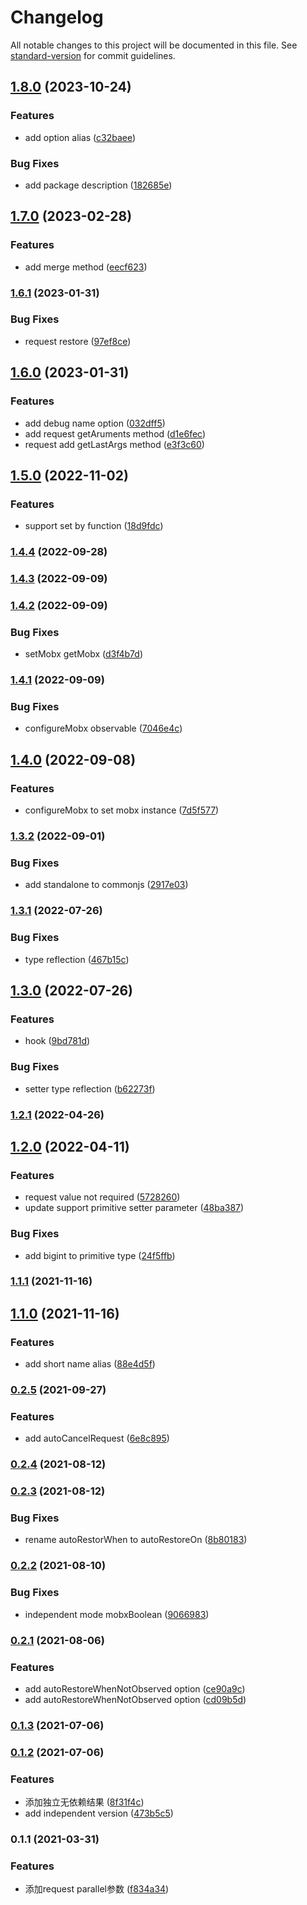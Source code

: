 # Changelog

All notable changes to this project will be documented in this file. See [standard-version](https://github.com/conventional-changelog/standard-version) for commit guidelines.

## [1.8.0](https://github.com/superwf/mobx-value/compare/v1.7.0...v1.8.0) (2023-10-24)


### Features

* add option alias ([c32baee](https://github.com/superwf/mobx-value/commit/c32baee8779517e972f1030668c2822bdeaa0396))


### Bug Fixes

* add package description ([182685e](https://github.com/superwf/mobx-value/commit/182685ec234384c3fcb1191e1dae3deed78a100a))

## [1.7.0](https://github.com/superwf/mobx-value/compare/v1.6.1...v1.7.0) (2023-02-28)


### Features

* add merge method ([eecf623](https://github.com/superwf/mobx-value/commit/eecf623309bee082a6822962b1ea6d4f8281a173))

### [1.6.1](https://github.com/superwf/mobx-value/compare/v1.6.0...v1.6.1) (2023-01-31)


### Bug Fixes

* request restore ([97ef8ce](https://github.com/superwf/mobx-value/commit/97ef8ce51e5a650a6efd4d311396870cda59d42e))

## [1.6.0](https://github.com/superwf/mobx-value/compare/v1.5.0...v1.6.0) (2023-01-31)


### Features

* add debug name option ([032dff5](https://github.com/superwf/mobx-value/commit/032dff55796dd69be5ab685ef934dc6ff1bbea84))
* add request getAruments method ([d1e6fec](https://github.com/superwf/mobx-value/commit/d1e6fec0e89c4957ea2ce6c3ab4b9da0caad2f77))
* request add getLastArgs method ([e3f3c60](https://github.com/superwf/mobx-value/commit/e3f3c609a4e159e5a0297581f066ad915132a613))

## [1.5.0](https://github.com/superwf/mobx-value/compare/v1.4.4...v1.5.0) (2022-11-02)


### Features

* support set by function ([18d9fdc](https://github.com/superwf/mobx-value/commit/18d9fdcfebb25143629b7c3c17c0fbf0e5e3369e))

### [1.4.4](https://github.com/superwf/mobx-value/compare/v1.4.3...v1.4.4) (2022-09-28)

### [1.4.3](https://github.com/superwf/mobx-value/compare/v1.4.2...v1.4.3) (2022-09-09)

### [1.4.2](https://github.com/superwf/mobx-value/compare/v1.4.1...v1.4.2) (2022-09-09)


### Bug Fixes

* setMobx getMobx ([d3f4b7d](https://github.com/superwf/mobx-value/commit/d3f4b7dad5c1dae2e8073d27f58852b8c7de3f43))

### [1.4.1](https://github.com/superwf/mobx-value/compare/v1.4.0...v1.4.1) (2022-09-09)


### Bug Fixes

* configureMobx observable ([7046e4c](https://github.com/superwf/mobx-value/commit/7046e4c87810a91f5ac002a119b7ba804298c27c))

## [1.4.0](https://github.com/superwf/mobx-value/compare/v1.3.2...v1.4.0) (2022-09-08)


### Features

* configureMobx to set mobx instance ([7d5f577](https://github.com/superwf/mobx-value/commit/7d5f577cc6988ca800317bdf8af19c1bed13b6f7))

### [1.3.2](https://github.com/superwf/mobx-value/compare/v1.3.1...v1.3.2) (2022-09-01)


### Bug Fixes

* add standalone to commonjs ([2917e03](https://github.com/superwf/mobx-value/commit/2917e03dbd595b33e8fd4c48065374f97e88c5f0))

### [1.3.1](https://github.com/superwf/mobx-value/compare/v1.3.0...v1.3.1) (2022-07-26)


### Bug Fixes

* type reflection ([467b15c](https://github.com/superwf/mobx-value/commit/467b15c2314178ae07314344f3578a3bfa444c4d))

## [1.3.0](https://github.com/superwf/mobx-value/compare/v1.2.1...v1.3.0) (2022-07-26)


### Features

* hook ([9bd781d](https://github.com/superwf/mobx-value/commit/9bd781d5bb599c96c15507af891458fdb8c9d0bf))


### Bug Fixes

* setter type reflection ([b62273f](https://github.com/superwf/mobx-value/commit/b62273f9acc0ac1ad990cc4a4e0b7051dfc4415d))

### [1.2.1](https://github.com/superwf/mobx-value/compare/v1.2.0...v1.2.1) (2022-04-26)

## [1.2.0](https://github.com/superwf/mobx-value/compare/v1.1.1...v1.2.0) (2022-04-11)


### Features

* request value not required ([5728260](https://github.com/superwf/mobx-value/commit/57282602459ca1730f3483143be5f5fb002bce21))
* update support primitive setter parameter ([48ba387](https://github.com/superwf/mobx-value/commit/48ba38740ae3435029585f3a82210b6b246fefe4))


### Bug Fixes

* add bigint to primitive type ([24f5ffb](https://github.com/superwf/mobx-value/commit/24f5ffba2c4b64ec727db7cbb253cdebf85aaac3))

### [1.1.1](https://github.com/superwf/mobx-value/compare/v1.1.0...v1.1.1) (2021-11-16)

## [1.1.0](https://github.com/superwf/mobx-value/compare/v1.0.0...v1.1.0) (2021-11-16)


### Features

* add short name alias ([88e4d5f](https://github.com/superwf/mobx-value/commit/88e4d5ff3c6832911d57f9a03a722642d4d7820a))

### [0.2.5](https://github.com/superwf/mobx-value/compare/v0.2.4...v0.2.5) (2021-09-27)


### Features

* add autoCancelRequest ([6e8c895](https://github.com/superwf/mobx-value/commit/6e8c895d479121e1fbfc2d5cd001b94e5806125f))

### [0.2.4](https://github.com/superwf/mobx-value/compare/v0.2.3...v0.2.4) (2021-08-12)

### [0.2.3](https://github.com/superwf/mobx-value/compare/v0.2.2...v0.2.3) (2021-08-12)


### Bug Fixes

* rename autoRestorWhen to autoRestoreOn ([8b80183](https://github.com/superwf/mobx-value/commit/8b8018337dc8ffa2ff222564ee30a995b205ab18))

### [0.2.2](https://github.com/superwf/mobx-value/compare/v0.2.1...v0.2.2) (2021-08-10)


### Bug Fixes

* independent mode mobxBoolean ([9066983](https://github.com/superwf/mobx-value/commit/9066983873911b1fcda399b240a371d3df35b656))

### [0.2.1](https://github.com/superwf/mobx-value/compare/v0.1.3...v0.2.1) (2021-08-06)


### Features

* add autoRestoreWhenNotObserved option ([ce90a9c](https://github.com/superwf/mobx-value/commit/ce90a9cd825f1585b92784f9e0428ce355eda469))
* add autoRestoreWhenNotObserved option ([cd09b5d](https://github.com/superwf/mobx-value/commit/cd09b5d23503d1b5c1744e9122beebc072e51d76))

### [0.1.3](https://github.com/superwf/mobx-value/compare/v0.1.2...v0.1.3) (2021-07-06)

### [0.1.2](https://github.com/superwf/mobx-value/compare/v0.1.1...v0.1.2) (2021-07-06)


### Features

* 添加独立无依赖结果 ([8f31f4c](https://github.com/superwf/mobx-value/commit/8f31f4c767b5b4fbca3decabed22de0f31451887))
* add independent version ([473b5c5](https://github.com/superwf/mobx-value/commit/473b5c5f1ac9ba6c20e1b5126842c576427bb558))

### 0.1.1 (2021-03-31)


### Features

* 添加request parallel参数 ([f834a34](https://github.com/superwf/mobx-value/commit/f834a34a5a7d87ac9045efdb9ad9e43a893ffeda))
